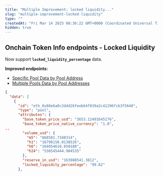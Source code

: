 ```yaml
---
title: "Multiple Improvement: locked liquidity..."
slug: "multiple-improvement-locked-liquidity"
type: ""
createdAt: "Fri Mar 14 2025 08:36:22 GMT+0000 (Coordinated Universal Time)"
hidden: true
---
```

## Onchain Token Info endpoints - Locked Liquidity

Now support **`locked_liquidity_percentage`** data.

**Improved endpoints:**

- [Specific Pool Data by Pool Address](https://docs.coingecko.com/reference/pool-address)
- [Multiple Pools Data by Pool Addresses](https://docs.coingecko.com/reference/pools-addresses)

```json
{
  "data": [
    {
      "id": "eth_0x88e6a0c2ddd26feeb64f039a2c41296fcb3f5640",
      "type": "pool",
      "attributes": {
        "base_token_price_usd": "3653.12491645176",
        "base_token_price_native_currency": "1.0",
..
        "volume_usd": {
          "m5": "868581.7348314",
          "h1": "16798158.0138526",
          "h6": "164054610.850188",
          "h24": "536545444.904535"
        },
        "reserve_in_usd": "163988541.3812",
        "locked_liquidity_percentage": "99.82"
      },
```

##
